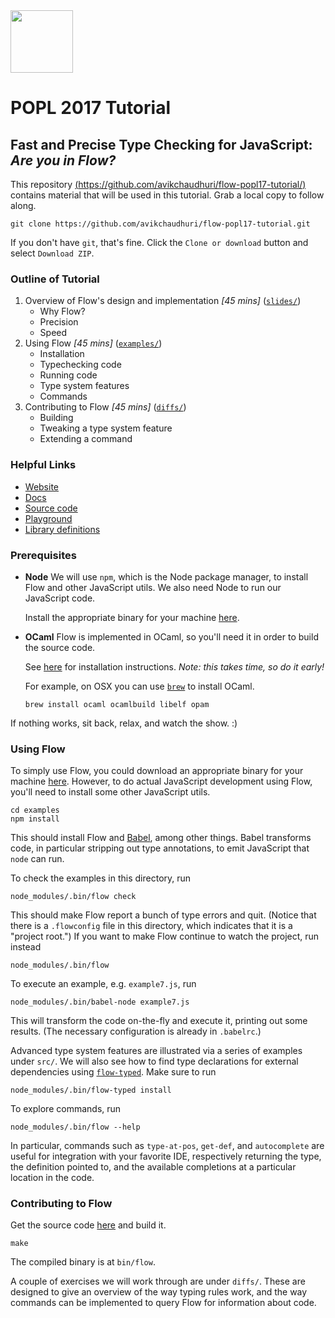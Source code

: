 <img src="https://github.com/facebook/flow/blob/master/website/_assets/images/flow-no-wordmark.png" width="100">

# POPL 2017 Tutorial

## Fast and Precise Type Checking for JavaScript: *Are you in Flow?*

This repository [(https://github.com/avikchaudhuri/flow-popl17-tutorial/)](https://github.com/avikchaudhuri/flow-popl17-tutorial/) contains material that will be used in this tutorial. Grab a local copy to follow along.

```
git clone https://github.com/avikchaudhuri/flow-popl17-tutorial.git
```

If you don't have `git`, that's fine. Click the `Clone or download` button and select `Download ZIP`.


### Outline of Tutorial

1. Overview of Flow's design and implementation *\[45 mins\]* ([`slides/`](slides/))
   * Why Flow?
   * Precision
   * Speed
2. Using Flow *\[45 mins\]* ([`examples/`](examples/))
   * Installation
   * Typechecking code
   * Running code
   * Type system features
   * Commands
3. Contributing to Flow *\[45 mins\]* ([`diffs/`](examples/))
   * Building
   * Tweaking a type system feature
   * Extending a command
   
### Helpful Links

* [Website](https://flowtype.org/)
* [Docs](https://flowtype.org/docs/getting-started.html#_)
* [Source code](https://github.com/facebook/flow)
* [Playground](https://flowtype.org/try/)
* [Library definitions](https://github.com/flowtype/flow-typed)

### Prerequisites

* **Node**
  We will use `npm`, which is the Node package manager, to install Flow and other JavaScript utils. We also need Node to run our JavaScript code.
  
  Install the appropriate binary for your machine [here](https://nodejs.org/en/download/). 

* **OCaml**
  Flow is implemented in OCaml, so you'll need it in order to build the source code.
  
  See [here](https://ocaml.org/docs/install.html) for installation instructions. *Note: this takes time, so do it early!*
  
  For example, on OSX you can use [`brew`](http://brew.sh/) to install OCaml.
  ```
  brew install ocaml ocamlbuild libelf opam
  ```

If nothing works, sit back, relax, and watch the show. :)

### Using Flow

To simply use Flow, you could download an appropriate binary for your machine [here](https://github.com/facebook/flow/releases). However, to do actual JavaScript development using Flow, you'll need to install some other JavaScript utils.

```
cd examples
npm install
```

This should install Flow and [Babel](https://babeljs.io/), among other things. Babel transforms code, in particular stripping out type annotations, to emit JavaScript that `node` can run.

To check the examples in this directory, run
```
node_modules/.bin/flow check
```

This should make Flow report a bunch of type errors and quit. (Notice that there is a `.flowconfig` file in this directory, which indicates that it is a "project root.") If you want to make Flow continue to watch the project, run instead
```
node_modules/.bin/flow
```

To execute an example, e.g. `example7.js`, run
```
node_modules/.bin/babel-node example7.js
```

This will transform the code on-the-fly and execute it, printing out some results. (The necessary configuration is already in `.babelrc`.)

Advanced type system features are illustrated via a series of examples under `src/`. We will also see how to find type declarations for external dependencies using [`flow-typed`](https://github.com/flowtype/flow-typed). Make sure to run
```
node_modules/.bin/flow-typed install
```

To explore commands, run
```
node_modules/.bin/flow --help
```
In particular, commands such as `type-at-pos`, `get-def`, and `autocomplete` are useful for integration with your favorite IDE, respectively returning the type, the definition pointed to, and the available completions at a particular location in the code.


### Contributing to Flow

Get the source code [here](https://github.com/facebook/flow) and build it.
```
make
```

The compiled binary is at `bin/flow`.

A couple of exercises we will work through are under `diffs/`. These are designed to give an overview of the way typing rules work, and the way commands can be implemented to query Flow for information about code.
